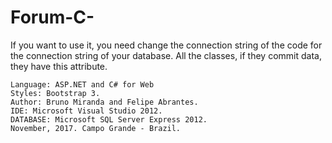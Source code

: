 # Forum-C-
If you want to use it, you need change the connection string of the code for the connection string of your database.
All the classes, if they commit data, they have this attribute.

```
Language: ASP.NET and C# for Web
Styles: Bootstrap 3.
Author: Bruno Miranda and Felipe Abrantes.
IDE: Microsoft Visual Studio 2012.
DATABASE: Microsoft SQL Server Express 2012.
November, 2017. Campo Grande - Brazil.
